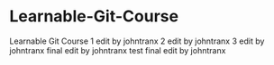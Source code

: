 # Learnable-Git-Course
Learnable Git Course
1 edit by johntranx
2 edit by johntranx
3 edit by johntranx
final edit by johntranx
test final edit by johntranx

